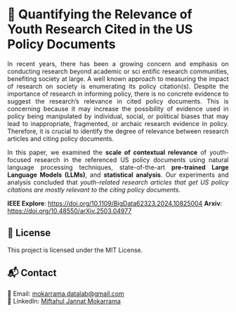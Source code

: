 # 🚀 Quantifying the Relevance of Youth Research Cited in the US Policy Documents
 
<p align="justify">
In recent years, there has been a growing concern
 and emphasis on conducting research beyond academic or sci
entific research communities, benefiting society at large. A well
known approach to measuring the impact of research on society
 is enumerating its policy citation(s). Despite the importance of
 research in informing policy, there is no concrete evidence to
 suggest the research’s relevance in cited policy documents. This
 is concerning because it may increase the possibility of evidence
 used in policy being manipulated by individual, social, or political
 biases that may lead to inappropriate, fragmented, or archaic
 research evidence in policy. Therefore, it is crucial to identify the
 degree of relevance between research articles and citing policy
 documents. </p>

<p align="justify">
 In this paper, we examined the <b>scale of contextual relevance</b> of youth-focused research in the referenced US policy documents using natural language processing techniques, state-of-the-art <b> pre-trained Large Language Models (LLMs)</b>, and <b> statistical analysis</b>. Our experiments and analysis concluded that <i> youth-related research articles that get US policy citations are mostly relevant to the citing policy documents. </i> </p>
 

<b>IEEE Explore</b>: https://doi.org/10.1109/BigData62323.2024.10825004
<b>Arxiv</b>: https://doi.org/10.48550/arXiv.2503.04977

## 📄 License

This project is licensed under the MIT License.

## 📬 Contact

📧 Email: [mokarrama.datalab@gmail.com](mailto:mokarrama.datalab@gmail.com)\
🔗 LinkedIn: [Miftahul Jannat Mokarrama](https://www.linkedin.com/in/miftahul-jannat-mokarrama)
